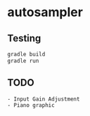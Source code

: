 # autosampler


## Testing
```bash
gradle build
gradle run
```

## TODO
```
- Input Gain Adjustment
- Piano graphic
```